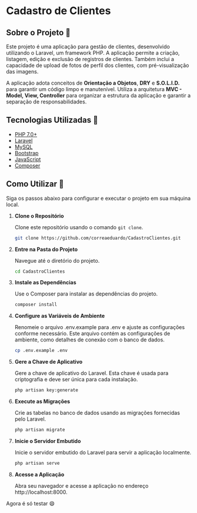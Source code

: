 # Cadastro de Clientes

## Sobre o Projeto 🐘

Este projeto é uma aplicação para gestão de clientes, desenvolvido utilizando o Laravel, um framework PHP. A aplicação permite a criação, listagem, edição e exclusão de registros de clientes. Também inclui a capacidade de upload de fotos de perfil dos clientes, com pré-visualização das imagens.

A aplicação adota conceitos de **Orientação a Objetos**, **DRY** e **S.O.L.I.D.** para garantir um código limpo e manutenível. Utiliza a arquitetura **MVC - Model, View, Controller** para organizar a estrutura da aplicação e garantir a separação de responsabilidades.

## Tecnologias Utilizadas 📝

- [PHP 7.0+](https://www.php.net/)
- [Laravel](https://laravel.com/)
- [MySQL](https://www.mysql.com/)
- [Bootstrap](https://getbootstrap.com/)
- [JavaScript](https://developer.mozilla.org/en-US/docs/Web/JavaScript)
- [Composer](https://getcomposer.org/)

## Como Utilizar 🤔

Siga os passos abaixo para configurar e executar o projeto em sua máquina local.

1. **Clone o Repositório**

   Clone este repositório usando o comando `git clone`.

   ```bash
   git clone https://github.com/correaeduardo/CadastroClientes.git

2. **Entre na Pasta do Projeto**

   Navegue até o diretório do projeto.

   ```bash
   cd CadastroClientes

3. **Instale as Dependências**

   Use o Composer para instalar as dependências do projeto.

   ```bash
   composer install
   
4. **Configure as Variáveis de Ambiente**

   Renomeie o arquivo .env.example para .env e ajuste as configurações conforme necessário. Este arquivo contém as configurações de ambiente, como detalhes de conexão com o banco de dados.

   ```bash
   cp .env.example .env

5. **Gere a Chave de Aplicativo**

   Gere a chave de aplicativo do Laravel. Esta chave é usada para criptografia e deve ser única para cada instalação.

   ```bash
   php artisan key:generate

6. **Execute as Migrações**

   Crie as tabelas no banco de dados usando as migrações fornecidas pelo Laravel.

   ```bash
   php artisan migrate

7. **Inicie o Servidor Embutido**

   Inicie o servidor embutido do Laravel para servir a aplicação localmente.

   ```bash
   php artisan serve

8. **Acesse a Aplicação**

   Abra seu navegador e acesse a aplicação no endereço http://localhost:8000.

Agora é só testar 😄